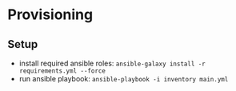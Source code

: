 # Provisioning

## Setup
- install required ansible roles: `ansible-galaxy install -r requirements.yml --force`
- run ansible playbook: `ansible-playbook -i inventory main.yml`


